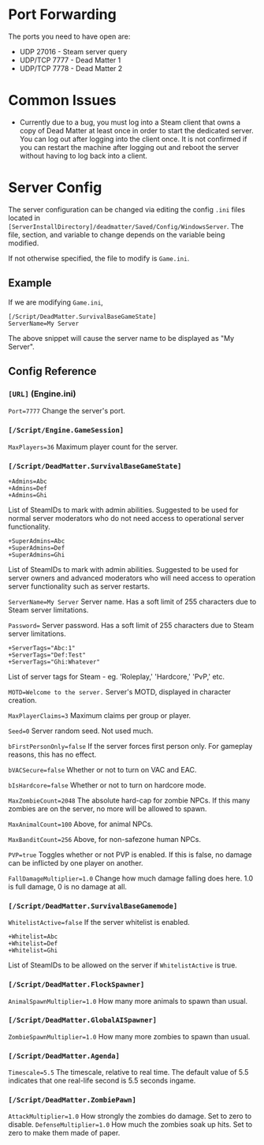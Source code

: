 # Port Forwarding

The ports you need to have open are:

* UDP 27016 - Steam server query
* UDP/TCP 7777 - Dead Matter 1
* UDP/TCP 7778 - Dead Matter 2

# Common Issues

* Currently due to a bug, you must log into a Steam client that owns a copy of Dead Matter at least once in order to start the dedicated server. You can log out after logging into the client once. It is not confirmed if you can restart the machine after logging out and reboot the server without having to log back into a client.

# Server Config

The server configuration can be changed via editing the config `.ini` files located in `[ServerInstallDirectory]/deadmatter/Saved/Config/WindowsServer`. The file, section, and variable to change depends on the variable being modified.

If not otherwise specified, the file to modify is `Game.ini`.

## Example

If we are modifying `Game.ini`,

```
[/Script/DeadMatter.SurvivalBaseGameState]
ServerName=My Server
```

The above snippet will cause the server name to be displayed as "My Server".

## Config Reference

### `[URL]` (Engine.ini)

`Port=7777`
Change the server's port.

### `[/Script/Engine.GameSession]`

`MaxPlayers=36`
Maximum player count for the server.

### `[/Script/DeadMatter.SurvivalBaseGameState]`

```
+Admins=Abc
+Admins=Def
+Admins=Ghi
```
List of SteamIDs to mark with admin abilities. Suggested to be used for normal server moderators who do not need access to operational server functionality.

```
+SuperAdmins=Abc
+SuperAdmins=Def
+SuperAdmins=Ghi
```
List of SteamIDs to mark with admin abilities. Suggested to be used for server owners and advanced moderators who will need access to operation server functionality such as server restarts.

`ServerName=My Server`
Server name. Has a soft limit of 255 characters due to Steam server limitations.

`Password=`
Server password. Has a soft limit of 255 characters due to Steam server limitations.

```
+ServerTags="Abc:1"
+ServerTags="Def:Test"
+ServerTags="Ghi:Whatever"
```
List of server tags for Steam - eg. 'Roleplay,' 'Hardcore,' 'PvP,' etc.

`MOTD=Welcome to the server.`
Server's MOTD, displayed in character creation.

`MaxPlayerClaims=3`
Maximum claims per group or player.

`Seed=0`
Server random seed. Not used much.

`bFirstPersonOnly=false`
If the server forces first person only. For gameplay reasons, this has no effect.

`bVACSecure=false`
Whether or not to turn on VAC and EAC.

`bIsHardcore=false`
Whether or not to turn on hardcore mode.

`MaxZombieCount=2048`
The absolute hard-cap for zombie NPCs. If this many zombies are on the server, no more will be allowed to spawn.

`MaxAnimalCount=100`
Above, for animal NPCs.

`MaxBanditCount=256`
Above, for non-safezone human NPCs.

`PVP=true`
Toggles whether or not PVP is enabled. If this is false, no damage can be inflicted by one player on another.

`FallDamageMultiplier=1.0`
Change how much damage falling does here. 1.0 is full damage, 0 is no damage at all.

### `[/Script/DeadMatter.SurvivalBaseGamemode]`

`WhitelistActive=false`
If the server whitelist is enabled.

```
+Whitelist=Abc
+Whitelist=Def
+Whitelist=Ghi
```
List of SteamIDs to be allowed on the server if `WhitelistActive` is true.

### `[/Script/DeadMatter.FlockSpawner]`

`AnimalSpawnMultiplier=1.0`
How many more animals to spawn than usual.

### `[/Script/DeadMatter.GlobalAISpawner]`

`ZombieSpawnMultiplier=1.0`
How many more zombies to spawn than usual.

### `[/Script/DeadMatter.Agenda]`

`Timescale=5.5`
The timescale, relative to real time. The default value of 5.5 indicates that one real-life second is 5.5 seconds ingame.

### `[/Script/DeadMatter.ZombiePawn]`

`AttackMultiplier=1.0`
How strongly the zombies do damage. Set to zero to disable.
`DefenseMultiplier=1.0`
How much the zombies soak up hits. Set to zero to make them made of paper.

